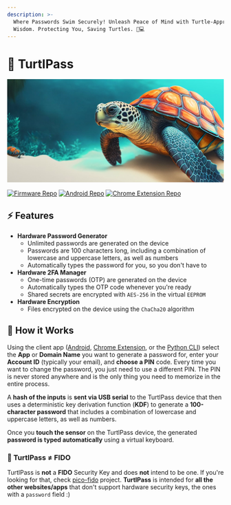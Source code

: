 ```yaml
---
description: >-
  Where Passwords Swim Securely! Unleash Peace of Mind with Turtle-Approved
  Wisdom. Protecting You, Saving Turtles. 🐢💻
---
```


# 🐢 TurtlPass

<div align="center">

<img src=".gitbook/assets/turtlpass-header.jpg" alt="">

</div>

[![Firmware Repo](https://img.shields.io/github/v/release/TurtlPass/turtlpass-firmware-arduino?color=blue\&label=Arduino%20Firmware\&logo=arduino)](https://github.com/TurtlPass/turtlpass-firmware-arduino) [![Android Repo](https://img.shields.io/github/v/release/TurtlPass/turtlpass-android?color=blue\&label=Android%20App\&logo=android)](https://github.com/TurtlPass/turtlpass-android) [![Chrome Extension Repo](https://img.shields.io/github/v/release/TurtlPass/turtlpass-chrome-extension?color=blue\&label=Chrome%20Extension\&logo=googlechrome)](https://github.com/TurtlPass/turtlpass-chrome-extension)

## ⚡ Features

* **Hardware Password Generator**
  * Unlimited passwords are generated on the device
  * Passwords are 100 characters long, including a combination of lowercase and uppercase letters, as well as numbers
  * Automatically types the password for you, so you don't have to
* **Hardware 2FA Manager**
  * One-time passwords (OTP) are generated on the device&#x20;
  * Automatically types the OTP code whenever you're ready
  * Shared secrets are encrypted with `AES-256` in the virtual `EEPROM`
* **Hardware Encryption**
  * Files encrypted on the device using the `ChaCha20` algorithm

## 🚀 How it Works

Using the client app ([Android](https://github.com/TurtlPass/turtlpass-android), [Chrome Extension](https://github.com/TurtlPass/turtlpass-chrome-extension), or the [Python CLI](https://github.com/TurtlPass/turtlpass-python)) select the **App** or **Domain Name** you want to generate a password for, enter your **Account ID** (typically your email), and **choose a PIN** code. Every time you want to change the password, you just need to use a different PIN. The PIN is never stored anywhere and is the only thing you need to memorize in the entire process.

A **hash of the inputs** is **sent via USB serial** to the TurtlPass device that then uses a deterministic key derivation function (**KDF**) to generate a **100-character password** that includes a combination of lowercase and uppercase letters, as well as numbers.

Once you **touch the sensor** on the TurtlPass device, the generated **password is typed automatically** using a virtual keyboard.

### 🔑 TurtlPass ≠ FIDO

TurtlPass is **not** a **FIDO** Security Key and does **not** intend to be one. If you're looking for that, check [pico-fido](https://github.com/polhenarejos/pico-fido) project. **TurtlPass** is intended for **all the other websites/apps** that don't support hardware security keys, the ones with a `password` field :)
